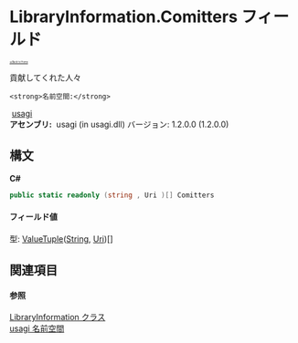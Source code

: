 # LibraryInformation.Comitters フィールド

<div style="font-size:30%"><a href="https://github.com/usagi/usagi.cs/blob/master/docs/Home.md">≪Back to Home</a></div> 

貢献してくれた人々


    <strong>名前空間:</strong>
&nbsp;<a href="N_usagi.md">usagi</a><br /><strong>アセンブリ:</strong>
&nbsp;usagi (in usagi.dll) バージョン: 1.2.0.0 (1.2.0.0)

## 構文

**C#**<br />
``` C#
public static readonly (string , Uri )[] Comitters
```


#### フィールド値
型: <a href="http://msdn2.microsoft.com/ja-jp/library/mt744804" target="_blank">ValueTuple</a>(<a href="http://msdn2.microsoft.com/ja-jp/library/s1wwdcbf" target="_blank">String</a>, <a href="http://msdn2.microsoft.com/ja-jp/library/txt7706a" target="_blank">Uri</a>)[]

## 関連項目


#### 参照
<a href="T_usagi_LibraryInformation.md">LibraryInformation クラス</a><br /><a href="N_usagi.md">usagi 名前空間</a><br />